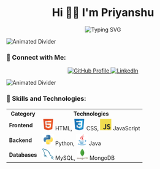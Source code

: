 <!DOCTYPE html>
<html lang="en">
<head>
  <meta charset="UTF-8">
  <meta name="viewport" content="width=device-width, initial-scale=1.0">
  <meta name="description" content="Priyanshu Portfolio - Full Stack Developer, AI Explorer, Flutter Fanatic.">
  <meta name="keywords" content="Priyanshu, Full Stack Developer, Portfolio, GitHub">
  <meta name="author" content="Priyanshu">
</head>
<body class="bg-gray-100 font-sans p-4">

<h1 align="center" class="text-4xl font-bold text-center text-black">Hi ✌🏻 I'm Priyanshu</h1>


  <p align="center" class="text-center my-4">
    <img src="https://readme-typing-svg.herokuapp.com?font=Fira+Code&weight=600&size=22&pause=1000&color=343434&center=true&vCenter=true&width=440&height=45&lines=Hey%2C+I'm+Priyanshu!;Full+Stack+Developer;AI+Explorer;Flutter+Fanatic;Lifelong+Learner" alt="Typing SVG">
  </p>

  <img src="https://user-images.githubusercontent.com/74038190/212284100-561aa473-3905-4a80-b561-0d28506553ee.gif" class="my-8 mx-auto" alt="Animated Divider">

  <h3 class="text-center text-xl font-semibold">🌟 Connect with Me:</h3>
<p align="center" class="text-center flex justify-center space-x-4">
  <a href="https://github.com/priyanshu-it" target="_blank" aria-label="GitHub Profile">
    <img src="https://img.shields.io/badge/GitHub-181717?style=for-the-badge&logo=github&logoColor=white" alt="GitHub Profile">
  </a> 
  <a href="https://www.linkedin.com/in/priyanshu-in/" target="_blank" aria-label="LinkedIn Profile">
    <img src="https://img.shields.io/badge/LinkedIn-0077b5?style=for-the-badge&logo=linkedin&logoColor=white" alt="LinkedIn">
  </a>
</p>

  <img src="https://user-images.githubusercontent.com/74038190/212284100-561aa473-3905-4a80-b561-0d28506553ee.gif" class="my-8 mx-auto" alt="Animated Divider">

  <h3 class="text-2xl font-semibold">🔎 Skills and Technologies:</h3>
  <table align="center" class="table-auto w-3/4 mx-auto mt-4 text-white bg-gray-800 border border-gray-600">
    <tr>
      <th class="p-4 text-left bg-gray-900">Category</th>
      <th class="p-4 text-left bg-gray-900">Technologies</th>
    </tr>
    <tr>
      <td class="p-4"><strong>Frontend</strong></td>
      <td class="p-4">
        <span class="inline-block mr-2">
          <img src="https://raw.githubusercontent.com/devicons/devicon/master/icons/html5/html5-original.svg" width="30" height="30" alt="HTML5">
        </span>HTML, 
        <span class="inline-block mr-2">
          <img src="https://raw.githubusercontent.com/devicons/devicon/master/icons/css3/css3-original.svg" width="30" height="30" alt="CSS3">
        </span>CSS, 
        <span class="inline-block mr-2">
          <img src="https://raw.githubusercontent.com/devicons/devicon/master/icons/javascript/javascript-original.svg" width="30" height="30" alt="JavaScript">
        </span>JavaScript
      </td>
    </tr>
    <tr>
      <td class="p-4"><strong>Backend</strong></td>
      <td class="p-4">
        <span class="inline-block mr-2">
          <img src="https://raw.githubusercontent.com/devicons/devicon/master/icons/python/python-original.svg" width="30" height="30" alt="Python">
        </span>Python, 
        <span class="inline-block mr-2">
          <img src="https://raw.githubusercontent.com/devicons/devicon/master/icons/java/java-original.svg" width="30" height="30" alt="Java">
        </span>Java
      </td>
    </tr>
    <tr>
      <td class="p-4"><strong>Databases</strong></td>
      <td class="p-4">
        <span class="inline-block mr-2">
          <img src="https://raw.githubusercontent.com/devicons/devicon/master/icons/mysql/mysql-original.svg" width="30" height="30" alt="MySQL">
        </span>MySQL, 
        <span class="inline-block mr-2">
          <img src="https://raw.githubusercontent.com/devicons/devicon/master/icons/mongodb/mongodb-original-wordmark.svg" width="30" height="30" alt="MongoDB">
        </span>MongoDB
      </td>
    </tr>
  </table>

</body>
</html>
